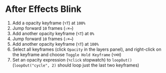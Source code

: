 # After Effects Blink

1. Add a opacity keyframe (`⌥T`) at `100%`
2. Jump forward `10` frames (`⇧⌘→`)
3. Add another opacity keyframe (`⌥T`) at `0%`
4. Jump forward `10` frames (`⇧⌘→`)
5. Add another opacity keyframe (`⌥T`) at `100%`
6. Select all keyframes (click `Opacity` in the layers panel), and right-click on the keyframe and choose `Toggle Hold Keyframe` (`⌥⌘H`)
6. Set an opacity expression (`⌥click` stopwatch) to `loopOut()` (`loopOut("cycle", 2)` should loop just the last two keyframes)
